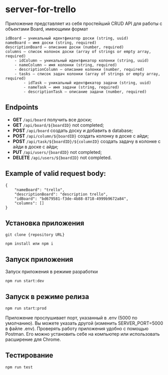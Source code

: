 # server-for-trello

Приложение представляет из себя простейший CRUD API для работы с объектами Board, имеющими формат

```
idBoard — уникальный идентфикатор доски (string, uuid)
nameBoard — имя доски (string, required)
descriptionBoard — описание доски (number, required)
columns — список колонок доски (array of strings or empty array, required)
    - idСolumn — уникальный идентфикатор колонки (string, uuid)
    - nameColumn — имя колонки (string, required)
    - descriptionСolumn — описание колонки (number, required)
    - tasks — список задач колонки (array of strings or empty array, required)
        - idTask — уникальный идентфикатор задачи (string, uuid)
        - nameTask — имя задачи (string, required)
        - descriptionTask — описание задачи (number, required)
```

## Endpoints

- **GET** `/api/board` получить все доски;
- **GET** `/api/board/${boardID}` not completed;
- **POST** `/api/board` создать доску и добавить в database;
- **POST** `/api/column/${boardID}` создать колонку в доске с айди;
- **POST** `/api/task/${boardID}/${columnID}` создать задачу в колонке с айди в доске с айди;
- **PUT** `/api/users/{boardID}` not completed;
- **DELETE** `/api/users/${boardID}` not completed.

## Example of valid request body:
```
{
    "nameBoard": "trello",
    "descriptionBoard": "description trello",
    "idBoard": "bd679581-f3de-4b88-8718-4999b9672a84",
    "columns": []
}
```
## Установка приложения

```
git clone {repository URL}
```

```
npm install или npm i
```

## Запуск приложения

Запуск приложения в режиме разработки

```
npm run start:dev
```
## Запуск в режиме релиза

```
npm run start:prod
```
Приложение прослушивает порт, указанный в .env (5000 по умолчанию). Вы можете указать другой (изменить SERVER_PORT=5000 в файле .env). 
Проверять работу приложения удобно с помощью Postman. Его можно установить себе на компьютер или использовать расширение для Chrome.

## Тестирование
```
npm run test
```
